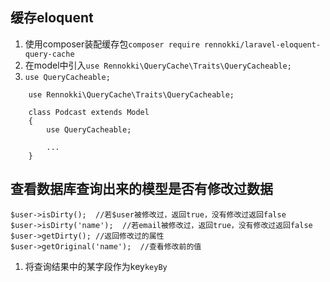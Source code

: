 ## 缓存eloquent
1. 使用composer装配缓存包`composer require rennokki/laravel-eloquent-query-cache`
2. 在model中引入`use Rennokki\QueryCache\Traits\QueryCacheable;`
3. `use QueryCacheable;`
```
    use Rennokki\QueryCache\Traits\QueryCacheable;
    
    class Podcast extends Model
    {
        use QueryCacheable;
    
        ...
    }
```
## 查看数据库查询出来的模型是否有修改过数据
```
$user->isDirty();  //若$user被修改过，返回true，没有修改过返回false
$user->isDirty('name');  //若email被修改过，返回true，没有修改过返回false
$user->getDirty(); //返回修改过的属性
$user->getOriginal('name');  //查看修改前的值
```

1. 将查询结果中的某字段作为key`keyBy`